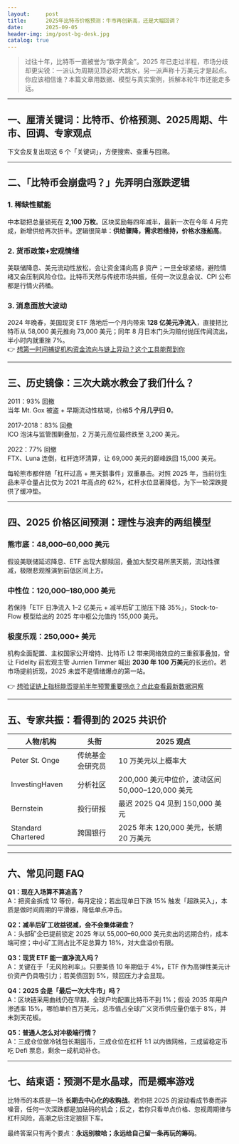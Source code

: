 ```yaml
---
layout:     post
title:      2025年比特币价格预测：牛市再创新高，还是大幅回调？
date:       2025-09-05
header-img: img/post-bg-desk.jpg
catalog: true
---
```


> 过往十年，比特币一直被誉为“数字黄金”。2025 年已走过半程，市场分歧却更尖锐：一派认为周期见顶必将大跳水，另一派声称十万美元才是起点。你应该相信谁？本篇文章用数据、模型与真实案例，拆解本轮牛市还能走多远。

---

## 一、厘清关键词：比特币、价格预测、2025周期、牛市、回调、专家观点  
下文会反复出现这 6 个「关键词」，方便搜索、查重与回溯。

---

## 二、「比特币会崩盘吗？」先弄明白涨跌逻辑

### 1. 稀缺性赋能  
中本聪把总量锁死在 **2,100 万枚**。区块奖励每四年减半，最新一次在今年 4 月完成，新增供给再次折半。逻辑很简单：**供给骤降，需求若维持，价格水涨船高**。

### 2. 货币政策+宏观情绪  
美联储降息、美元流动性放松，会让资金涌向高 β 资产；一旦全球紧缩，避险情绪又会压制风险仓位。比特币天然与传统市场共振，任何一次议息会议、CPI 公布都是行情火药桶。

### 3. 消息面放大波动  
2024 年晚春，美国现货 ETF 落地后一个月内带来 **128 亿美元净流入**，直接把比特币从 58,000 美元推向 73,000 美元；同年 8 月日本门头沟赔付抛压传闻流出，半小时内就重挫 7%。  
👉 [想第一时间捕捉机构资金流向与链上异动？这个工具能帮到你](https://okxdog.com/)

---

## 三、历史镜像：三次大跳水教会了我们什么？

2011：93% 回撤  
当年 Mt. Gox 被盗 + 早期流动性枯竭，价格**5 个月几乎归 0**。

2017-2018：83% 回撤  
ICO 泡沫与监管围剿叠加，2 万美元高位最终跌至 3,200 美元。

2022：77% 回撤  
FTX、Luna 连倒，杠杆连环清算，让 69,000 美元的巅峰跌回 15,000 美元。

每轮熊市都伴随「杠杆过高 + 黑天鹅事件」双重暴击。对照 2025 年，当前衍生品未平仓量占比仅为 2021 年高点的 62%，杠杆水位显著降低，为下一轮深跌提供了缓冲垫。

---

## 四、2025 价格区间预测：理性与浪奔的两组模型

### 熊市底：48,000–60,000 美元  
假设美联储延迟降息、ETF 出现大额赎回，叠加大型交易所黑天鹅，流动性骤减，极限悲观推演到前低区间上方。

### 中性位：120,000–180,000 美元  
若保持「ETF 日净流入 1–2 亿美元 + 减半后矿工抛压下降 35%」，Stock-to-Flow 模型给出的 2025 年中枢公允值约 155,000 美元。

### 极度乐观：250,000+ 美元  
机构全面配置、主权国家公开增持、比特币 L2 带来网络效应的三重叙事叠加，曾让 Fidelity 前宏观主管 Jurrien Timmer 喊出 **2030 年 100 万美元**的长远价。若市场提前折现，2025 未尝不是情绪爆点的第一站。

👉 [想验证链上指标能否提前半年预警重要拐点？点此查看最新数据洞察](https://okxdog.com/)

---

## 五、专家共振：看得到的 2025 共识价

| 人物/机构 | 头衔 | 2025 观点 |
|---|---|---|
| Peter St. Onge | 传统基金会研究员 | 10 万美元以上概率大 |
| InvestingHaven | 分析社区 | 200,000 美元中位价，波动区间 50,000–120,000 美元 |
| Bernstein | 投行研报 | 最迟 2025 Q4 见到 150,000 美元 |
| Standard Chartered | 跨国银行 | 2025 年末 120,000 美元，长期 20 万美元 |

---

## 六、常见问题 FAQ

**Q1：现在入场算不算追高？**  
A：把资金拆成 12 等份，每月定投；若出现单日下跌 15% 触发「超跌买入」，本质是做时间周期的平滑器，降低单点冲击。

**Q2：减半后矿工收益锐减，会不会集体砸盘？**  
A：头部矿企已提前锁定 2025 年以 55,000–60,000 美元卖出的远期合约，成本端可控；中小矿工则占比不足总算力 18%，对大盘溢价有限。

**Q3：现货 ETF 能一直净流入吗？**  
A：关键在于「无风险利率」。只要美债 10 年期低于 4%，ETF 作为高弹性美元计价资产仍具吸引力；若美债回到 5%，赎回压力才会显现。

**Q4：2025 会是「最后一次大牛市」吗？**  
A：区块链采用曲线仍在早期，全球户均配置比特币不到 1%；假设 2035 年用户渗透率 15%，哪怕单价百万美元，总市值占全球广义货币供应量仍低于 8%，并未到天花板。

**Q5：普通人怎么对冲极端行情？**  
A：三成仓位做冷钱包长期囤币，三成仓位在杠杆 1:1 以内做网格，三成留稳定币吃 Defi 票息，剩余一成机动补仓。

---

## 七、结束语：预测不是水晶球，而是概率游戏

比特币的本质是一场 **长期去中心化的收购战**。若你把 2025 的波动看成节奏而非噪音，任何一次深跌都是加砝码的机会；反之，若你只看单点价格、忽视周期律与杠杆风险，高潮之后注定狼狈下车。

最终答案只有两个要点：**永远别梭哈；永远给自己留一条再玩的筹码**。